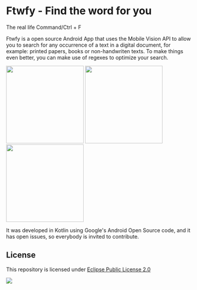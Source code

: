 # Ftwfy - Find the word for you
The real life Command/Ctrl + F 

Ftwfy is a open source Android App that uses the Mobile Vision API to allow you to search for any occurrence of a text in a digital document, for example: printed papers, books or non-handwriten texts. To make things even better, you can make use of regexes to optimize your search.

<a><img src="https://media.giphy.com/media/xT1R9NDK5zojteSLJe/giphy.gif" width="210"></a>
<a><img src="https://media.giphy.com/media/26FeZctaXhyBlNfUc/giphy.gif" width="210"></a>
<a><img src="https://media.giphy.com/media/3o6nURs4EIlNtqCWze/giphy.gif" width="210"></a>

It was developed in Kotlin using Google's Android Open Source code, and it has open issues, so everybody is invited to contribute.

## License

This repository is licensed under [Eclipse Public License 2.0](LICENSE)

[<img src="https://camo.githubusercontent.com/21cd52aa8b8d6562008144a9d1d7b35596447196/687474703a2f2f692e696d6775722e636f6d2f37737130366c722e706e67">](https://play.google.com/store/apps/details?id=com.wilderpereira.ftwfy&pcampaignid=MKT-Other-global-all-co-prtnr-py-PartBadge-Mar2515-1)
